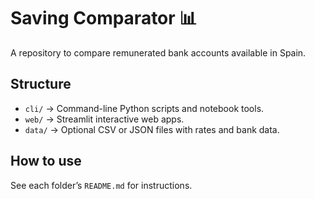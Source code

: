# Saving Comparator 📊

A repository to compare remunerated bank accounts available in Spain.

## Structure

- `cli/` → Command-line Python scripts and notebook tools.
- `web/` → Streamlit interactive web apps.
- `data/` → Optional CSV or JSON files with rates and bank data.

## How to use

See each folder’s `README.md` for instructions.


